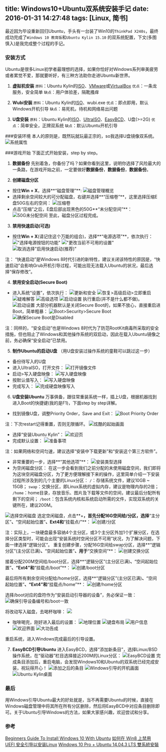 title: Windows10+Ubuntu双系统安装手记
date: 2016-01-31 14:27:48
tags: [Linux, 简书]
---

最近因为毕设重新回归Ubuntu，手头有一台装了Win10的`ThinkPad X240s`，最终成功完成了`Windows 10 教育版`和`Ubuntu Kylin 15.10` 的双系统配置，下文(多图慎入)是我完成整个过程的手记。

### 安装方式
Ubuntu是很多Linux初学者最理想的选择，如果你恰好对Windows系列审美疲劳或者累觉不爱，那就要听好，有三种方法助你走进Ubuntu新世界。
1. **虚拟机安装**
`原料`：Ubuntu Kylin的[ISO](http://www.ubuntukylin.com/downloads/)、[VMware](https://my.vmware.com/cn/web/vmware/downloads)或[VirtualBox](https://www.virtualbox.org/wiki/Downloads)
`优点`：一条龙服务，安全简单
`缺点`：用户体验差，隔靴搔痒

2. **Wubi安装**
`原料`：Ubuntu Kylin的[ISO](http://www.ubuntukylin.com/downloads/)、wubi.exe
`优点`：即点即用，默认Windows开机引导
`缺点`：易死机，待机和网络易出问题

3. **U盘安装**
`原料`：Ubuntu Kylin的[ISO](http://www.ubuntukylin.com/downloads/)、[UltraISO](http://cn.ultraiso.net/xiazai.html)、[EasyBCD](http://neosmart.net/EasyBCD/)、U盘(>=2G)
`优点`：简单安全，正牌双系统
`缺点`：默认Ubuntu开机引导

###安装环境
本人的原则是，既然玩就玩最正宗的，so我选择U盘镜像双系统。
![系统属性](http://7xqm74.com1.z0.glb.clouddn.com/pc_config_new.png)

###游戏开始
下面正式开始安装，step by step。
1. **数据备份**
先别着急，你备份了吗？如果你看到这里，说明你选择了风险最大的一条路，在游戏开始之前，一定要做好**数据备份**，**数据备份**，**数据备份**。

2. **创建磁盘分区**
  * 按住**Win + X**，选择**“磁盘管理”**:
![磁盘管理概览](http://7xqm74.com1.z0.glb.clouddn.com/disk_overall.PNG)
  * 选择剩余空间较大的可分配磁盘，右键并选择**“压缩卷”**，这里选择压缩E盘50G左右的空间：
![压缩卷](http://7xqm74.com1.z0.glb.clouddn.com/disk_compress.PNG)
  * 点击“压缩”之后，E盘后部出现黑色的50G**“未分配空间”**：
![50G未分配空间](http://7xqm74.com1.z0.glb.clouddn.com/disk_compressed.PNG)
至此，磁盘分区过程完成。

3. **禁用快速启动(可选)**
  * 按住**Win + X**(请记住这个万能的组合)，选择**“电源选项”**，依次执行：
!["选择电源按钮的功能"](http://7xqm74.com1.z0.glb.clouddn.com/power_1.PNG)
!["更改当前不可用的设置"](http://7xqm74.com1.z0.glb.clouddn.com/power_22.PNG)
![取消选择"启用快速启动(推荐)"](http://7xqm74.com1.z0.glb.clouddn.com/power_33.PNG)

 注： “快速启动”是Windows 8时代引进的新特性，建议关闭该特性的原因是，“快速启动”会影响Grub开机引导过程，可能出现无法载入Ubuntu的状况，最后选择“保存修改”。

4. **禁用安全启动(Secure Boot)**
  * 进入系统“设置”，依次执行：
![更新和安全](http://7xqm74.com1.z0.glb.clouddn.com/setting_1.PNG)
![恢复>高级启动>立即重启](http://7xqm74.com1.z0.glb.clouddn.com/setting_2.PNG)
![疑难解答](http://7xqm74.com1.z0.glb.clouddn.com/setting_3.jpg)
![高级选项](http://7xqm74.com1.z0.glb.clouddn.com/setting_4.jpg)
![启动设置](http://7xqm74.com1.z0.glb.clouddn.com/setting_5.jpg)
执行重启(并不是什么都不做)。
![启动设置](http://7xqm74.com1.z0.glb.clouddn.com/setting_7.jpg)
大部分机器默认是关闭Secure Boot的，如果不放心，直接重启进Boot，简单粗暴：
![Boot>Security>Secure Boot](http://7xqm74.com1.z0.glb.clouddn.com/setting_8.jpg)
![确保Secure Boot是Disabled](http://7xqm74.com1.z0.glb.clouddn.com/setting_9.jpg)

  注：同样的，“安全启动”也是Windows 8时代为了防范RootKit病毒所采取的安全措施，但也阻止了Windows和其他操作系统的双启动，因此在载入Ubuntu镜像之前，务必确保“安全启动”已禁用。

5. **制作Ubuntu的启动U盘**
  （用U盘安装过操作系统的童鞋可以跳过这一步）
  * 备份待写入的U盘
  * 进入UltraISO，打开文件：
![打开镜像文件](http://7xqm74.com1.z0.glb.clouddn.com/ultraiso_1.png)
  * 启动>写入硬盘映像：
![写入硬盘映像](http://7xqm74.com1.z0.glb.clouddn.com/ultraiso_2.png)
  * 按默认值写入：
![写入硬盘映像](http://7xqm74.com1.z0.glb.clouddn.com/ultraiso_3.png)
  * 完成写入：
![完成硬盘映像写入](http://7xqm74.com1.z0.glb.clouddn.com/ultraiso_4.png)

6. **U盘安装Ubuntu**
  万事俱备，跟往常重装系统一样，插上U盘，根据机器找到进入Boot的快捷键(我的是F1)，下面step by step详解。
  * 找到镜像U盘，调整Priority Order，Save and Exit：
![Boot Priority Order](http://7xqm74.com1.z0.glb.clouddn.com/boot_2.jpg)

  注：下次restart记得重置，否则无限循环。
![炫酷的起始画面](http://7xqm74.com1.z0.glb.clouddn.com/boot_3.jpg)
  * 选择“安装Ubuntu Kylin”：
![欢迎页](http://7xqm74.com1.z0.glb.clouddn.com/boot_4.jpg)
  * 完成默认设置：
![准备事项](http://7xqm74.com1.z0.glb.clouddn.com/boot_5.jpg)

  注：如果网络和空间匀速，建议选择“安装中下载更新”和“安装这个第三方软件”。

  * 非常重要的一步，选择**“其他选项”**：
![安装类型选择](http://7xqm74.com1.z0.glb.clouddn.com/boot_6.jpg)
  * 为空闲磁盘分区：
  在这一步会看到我们之前分配的未使用磁盘空间，我们即将为这块空闲磁盘分区，为了更方便理解接下来的操作，这里简单介绍一下安装过程所涉及到的几个主要的Linux分区：
  `/`：存储系统文件，建议10GB ~ 15GB；
  `swap`：交换分区，即Linux系统的虚拟内存，建议是物理内存的2倍；
   `/home`：home目录，存放音乐、图片及下载等文件的空间，建议最后分配所有剩下的空间；
  `/boot`：包含系统内核和系统启动所需的文件，实现双系统的关键所在，建议200M。

 ![选择空闲磁盘](http://7xqm74.com1.z0.glb.clouddn.com/boot_7.jpg)
  选定空闲磁盘，点击**+**，首先分配16G空间给/分区，选择**“主分区”**、**“空间起始位置”**、**Ext4**和**“挂载点/”**：
![创建/分区](http://7xqm74.com1.z0.glb.clouddn.com/boot_8.jpg)

  注：实际上，一块硬盘最多容纳4个主分区，或3个主分区外加1个扩展分区，在选择分区类型时，可能会出现“安装系统时空闲分区不可用”状况，为了解决问题，下面一律选择“逻辑分区”。
  重复创建步骤，分配16G空间给swap分区，选择**“逻辑分区”(主分区已满)**、**“空间起始位置”**、用于**“交换空间”**：
![创建交换分区](http://7xqm74.com1.z0.glb.clouddn.com/boot_9.jpg)

  接着分配200M空间给/boot分区，选择**“逻辑分区”(主分区已满)**、**“空间起始位置”**、“Ext4”和**“挂载点/boot”**：
![创建/boot分区](http://7xqm74.com1.z0.glb.clouddn.com/boot_10.jpg)

  最后将所有剩余空间分配给/home分区，选择**“逻辑分区”(主分区已满)**、**“空间起始位置”**、“Ext4”和**“挂载点/home”**：
![创建/home分区](http://7xqm74.com1.z0.glb.clouddn.com/boot_11.jpg)

  选择/boot对应的盘符作为“安装启动引导器的设备”，务必保证一致：
![确保引导设备编号和/boot一致](http://7xqm74.com1.z0.glb.clouddn.com/boot_12.jpg)
  
  将改动写入磁盘，去喝杯咖啡：
![](http://7xqm74.com1.z0.glb.clouddn.com/boot_13.jpg)

  * 咖啡喝完，刚好进入最后的设置：
![地理位置](http://7xqm74.com1.z0.glb.clouddn.com/boot_14.jpg)
![键盘布局](http://7xqm74.com1.z0.glb.clouddn.com/boot_15.jpg)
![用户信息](http://7xqm74.com1.z0.glb.clouddn.com/boot_16.jpg)
![欢迎界面](http://7xqm74.com1.z0.glb.clouddn.com/boot_17.jpg)
![大功告成](http://7xqm74.com1.z0.glb.clouddn.com/boot_18.jpg)
  
  重启系统，进入Windows完成最后的引导设置。

7. **EasyBCD引导Ubuntu**
  进入EasyBCD，选择“添加新条目”，选择Linux/BSD操作系统，在“驱动器”栏目选择接近200M的Linux分区：
![EasyBCD设置](http://7xqm74.com1.z0.glb.clouddn.com/easybcd_2.png)
  完成条目添加后，重启电脑，会发现Windows10和Ubuntu的双系统已经完成安装，祝玩得开心！
![添加之后的条目](http://7xqm74.com1.z0.glb.clouddn.com/easybcd_3.png)
![Windows引导的开机画面](http://7xqm74.com1.z0.glb.clouddn.com/launching.jpg)
  ![Ubuntu Kylin桌面](http://7xqm74.com1.z0.glb.clouddn.com/screenshot.png)

### 最后
  用Windows引导Ubuntu最大的好处就是，当不再需要Ubuntu的时候，直接在Windows磁盘管理中将其所在所有分区删除，然后将EasyBCD中对应条目删除即可。关于Ubuntu引导Windows的方法，如果大家感兴趣，欢迎尝试和分享。

### 参考
[Beginners Guide To Install Windows 10 With Ubuntu](http://itsfoss.com/install-ubuntu-1404-dual-boot-mode-windows-8-81-uefi/)
[如何在 Win8 上禁用 UEFI 安全引导以安装Linux](https://linux.cn/article-3061-1.html)
[Windows 10 Pro + Ubuntu 14.04.3 LTS 雙系統安裝](https://blog.birkhoff.me/windows-10-and-ubuntu-14_04_3-lts-dual-boot/)